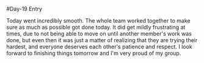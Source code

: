 #Day-19 Entry

Today went incredibly smooth. The whole team worked together to make sure as much as possible got done today. It did get mildly frustrating at times, due to not being able to move on until another member's work was done, but even then it was just a matter of realizing that they are trying their hardest, and everyone deserves each other's patience and respect. I look forward to finishing things tomorrow and I'm very proud of my group.
